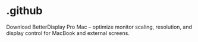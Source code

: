 # .github
Download BetterDisplay Pro Mac – optimize monitor scaling, resolution, and display control for MacBook and external screens.  
